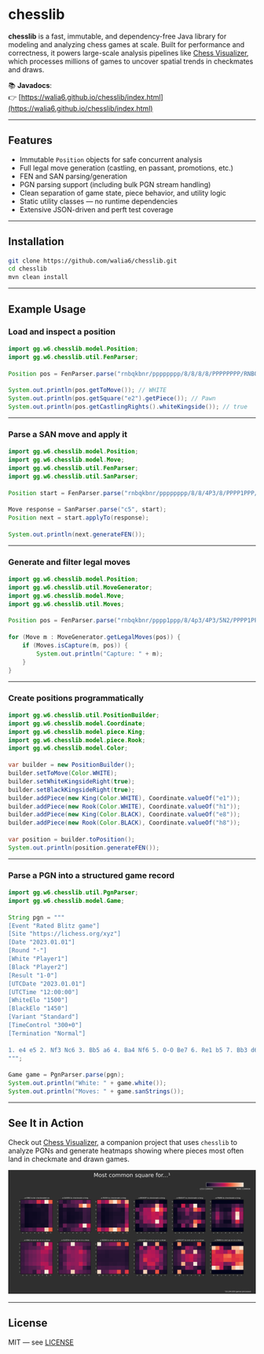 # chesslib

**chesslib** is a fast, immutable, and dependency-free Java library for modeling and analyzing chess games at scale. Built for performance and correctness, it powers large-scale analysis pipelines like [Chess Visualizer](https://github.com/walia6/chessvisualizer), which processes millions of games to uncover spatial trends in checkmates and draws.

📚 **Javadocs**:  
👉 [https://walia6.github.io/chesslib/index.html](https://walia6.github.io/chesslib/index.html)

---

## Features

- Immutable `Position` objects for safe concurrent analysis
- Full legal move generation (castling, en passant, promotions, etc.)
- FEN and SAN parsing/generation
- PGN parsing support (including bulk PGN stream handling)
- Clean separation of game state, piece behavior, and utility logic
- Static utility classes — no runtime dependencies
- Extensive JSON-driven and perft test coverage

---

## Installation

```bash
git clone https://github.com/walia6/chesslib.git
cd chesslib
mvn clean install
```

---

## Example Usage

### Load and inspect a position

```java
import gg.w6.chesslib.model.Position;
import gg.w6.chesslib.util.FenParser;

Position pos = FenParser.parse("rnbqkbnr/pppppppp/8/8/8/8/PPPPPPPP/RNBQKBNR w KQkq - 0 1");

System.out.println(pos.getToMove()); // WHITE
System.out.println(pos.getSquare("e2").getPiece()); // Pawn
System.out.println(pos.getCastlingRights().whiteKingside()); // true
```

---

### Parse a SAN move and apply it

```java
import gg.w6.chesslib.model.Position;
import gg.w6.chesslib.model.Move;
import gg.w6.chesslib.util.FenParser;
import gg.w6.chesslib.util.SanParser;

Position start = FenParser.parse("rnbqkbnr/pppppppp/8/8/4P3/8/PPPP1PPP/RNBQKBNR b KQkq - 0 1");

Move response = SanParser.parse("c5", start);
Position next = start.applyTo(response);

System.out.println(next.generateFEN());
```

---

### Generate and filter legal moves

```java
import gg.w6.chesslib.model.Position;
import gg.w6.chesslib.util.MoveGenerator;
import gg.w6.chesslib.model.Move;
import gg.w6.chesslib.util.Moves;

Position pos = FenParser.parse("rnbqkbnr/pppp1ppp/8/4p3/4P3/5N2/PPPP1PPP/RNBQKB1R b KQkq - 1 2");

for (Move m : MoveGenerator.getLegalMoves(pos)) {
    if (Moves.isCapture(m, pos)) {
        System.out.println("Capture: " + m);
    }
}
```

---

### Create positions programmatically

```java
import gg.w6.chesslib.util.PositionBuilder;
import gg.w6.chesslib.model.Coordinate;
import gg.w6.chesslib.model.piece.King;
import gg.w6.chesslib.model.piece.Rook;
import gg.w6.chesslib.model.Color;

var builder = new PositionBuilder();
builder.setToMove(Color.WHITE);
builder.setWhiteKingsideRight(true);
builder.setBlackKingsideRight(true);
builder.addPiece(new King(Color.WHITE), Coordinate.valueOf("e1"));
builder.addPiece(new Rook(Color.WHITE), Coordinate.valueOf("h1"));
builder.addPiece(new King(Color.BLACK), Coordinate.valueOf("e8"));
builder.addPiece(new Rook(Color.BLACK), Coordinate.valueOf("h8"));

var position = builder.toPosition();
System.out.println(position.generateFEN());
```

---

### Parse a PGN into a structured game record

```java
import gg.w6.chesslib.util.PgnParser;
import gg.w6.chesslib.model.Game;

String pgn = """
[Event "Rated Blitz game"]
[Site "https://lichess.org/xyz"]
[Date "2023.01.01"]
[Round "-"]
[White "Player1"]
[Black "Player2"]
[Result "1-0"]
[UTCDate "2023.01.01"]
[UTCTime "12:00:00"]
[WhiteElo "1500"]
[BlackElo "1450"]
[Variant "Standard"]
[TimeControl "300+0"]
[Termination "Normal"]

1. e4 e5 2. Nf3 Nc6 3. Bb5 a6 4. Ba4 Nf6 5. O-O Be7 6. Re1 b5 7. Bb3 d6 8. c3 O-O 9. h3
""";

Game game = PgnParser.parse(pgn);
System.out.println("White: " + game.white());
System.out.println("Moves: " + game.sanStrings());
```

---

## See It in Action

Check out [Chess Visualizer](https://github.com/walia6/chessvisualizer), a companion project that uses `chesslib` to analyze PGNs and generate heatmaps showing where pieces most often land in checkmate and drawn games.

![Heatmap Output](https://github.com/walia6/chessvisualizer/raw/main/output.png)

---

## License

MIT — see [LICENSE](./LICENSE)
